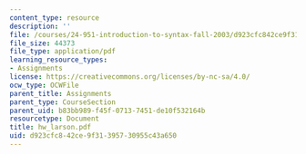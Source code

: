 ```yaml
---
content_type: resource
description: ''
file: /courses/24-951-introduction-to-syntax-fall-2003/d923cfc842ce9f31395730955c43a650_hw_larson.pdf
file_size: 44373
file_type: application/pdf
learning_resource_types:
- Assignments
license: https://creativecommons.org/licenses/by-nc-sa/4.0/
ocw_type: OCWFile
parent_title: Assignments
parent_type: CourseSection
parent_uid: b83bb989-f45f-0713-7451-de10f532164b
resourcetype: Document
title: hw_larson.pdf
uid: d923cfc8-42ce-9f31-3957-30955c43a650
---
```

